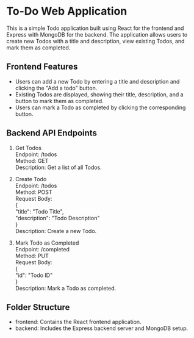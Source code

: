 # To-Do Web Application
This is a simple Todo application built using React for the frontend and Express with MongoDB for the backend. The application allows users to create new Todos with a title and description, view existing Todos, and mark them as completed.

## Frontend Features
- Users can add a new Todo by entering a title and description and clicking the "Add a todo" button.
- Existing Todos are displayed, showing their title, description, and a button to mark them as completed.
- Users can mark a Todo as completed by clicking the corresponding button.

## Backend API Endpoints
1. Get Todos<br>
Endpoint: /todos <br>
Method: GET<br>
Description: Get a list of all Todos.<br>

2. Create Todo<br>
Endpoint: /todos<br>
Method: POST<br>
Request Body:<br>
{<br>
  "title": "Todo Title",<br>
  "description": "Todo Description"<br>
}<br>
Description: Create a new Todo.<br>

3. Mark Todo as Completed<br>
Endpoint: /completed<br>
Method: PUT<br>
Request Body:<br>
{<br>
  "id": "Todo ID"<br>
}<br>
Description: Mark a Todo as completed.<br>

## Folder Structure
- frontend: Contains the React frontend application.
- backend: Includes the Express backend server and MongoDB setup.
